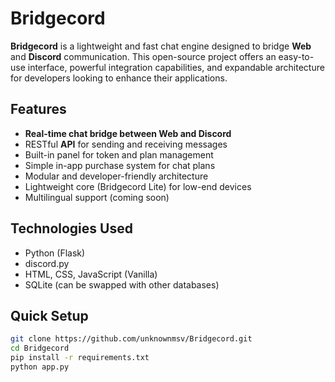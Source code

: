 # Bridgecord

**Bridgecord** is a lightweight and fast chat engine designed to bridge **Web** and **Discord** communication. This open-source project offers an easy-to-use interface, powerful integration capabilities, and expandable architecture for developers looking to enhance their applications.

## Features

- **Real-time chat bridge between Web and Discord**
- RESTful **API** for sending and receiving messages
- Built-in panel for token and plan management
- Simple in-app purchase system for chat plans
- Modular and developer-friendly architecture
- Lightweight core (Bridgecord Lite) for low-end devices
- Multilingual support (coming soon)

## Technologies Used

- Python (Flask)
- discord.py
- HTML, CSS, JavaScript (Vanilla)
- SQLite (can be swapped with other databases)

## Quick Setup

```bash
git clone https://github.com/unknownmsv/Bridgecord.git
cd Bridgecord
pip install -r requirements.txt
python app.py
